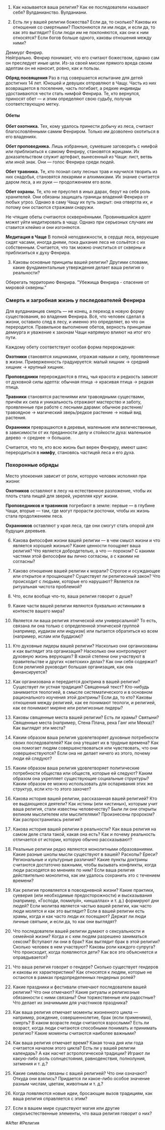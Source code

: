 1. Как называется ваша религия? Как ее последователи называют себя?
Вулданианство. Вулданиани. 

2. Есть ли у вашей религии божества? Если да, то сколько? Каковы их отношения со смертными? Поклоняются ли им люди, и если да, то как это выглядит? Если люди им не поклоняются, как они к ним относятся? Если богов больше одного, каковы отношения между ними?     

Демиург Фенрир.  
Нейтрально. Фенрир понимает, что его считают божеством, однако сам он преследует иные цели. Из-за своей миссии прямого вреда своим адептам он не наносит, ровно, как и пользы.

**Обряд посвящения**
Раз в год совершается испытание для детей достигних 14 лет. Юношей и девушек отправляют в Чащу. Часть из них возвращается в поселение, часть погибает, а редкие индивиды удостаиваются чести стать нимфой Фенрира. Те, кто вернулся, приносят обет — и этим определяют свою судьбу, получая соответствующую метку.

#### Обеты
**Обет охотника.** Тех, кому удалось принести добычу из леса, считают благословлёнными самим Фенриром. Только им дозволено охотиться в его владениях.
   
**Обет проповедника.** Лишь избранные, сумевшие заговорить с нимфой или приблизиться к самому Фенриру, становятся жрицами. Их доказательством служит артефакт, вынесенный из Чащи: лист, ветвь или иной знак. Они — голос Фенрира среди людей.
   
**Обет травника.** Те, кто познал силу лесных трав и научился творить из них снадобья, становятся лекарями и алхимиками. Их знание считается даром леса, а их руки — продолжением его воли.

**Обет охраны.** Те, кто не преуспел в иных дарах, берут на себя роль хранителей. Они обязаны защищать границы владений Фенрира от любых угроз. Однако в саму Чащу их путь закрыт: она отвергла их, и потому они остаются стражами снаружи.

Не чтящие обеты считаются осквернёнными. Провинившийся адепт может уйти медитировать в чащу. Однако при серьезных случаях им ставится клеймо и они изгоняются.

**Медитация в Чаще**
В полной неподвижности, в сердце леса, верующие сидят часами, иногда днями, пока дыхание леса не сольётся с их собственным. Считается, что так можно очиститься от скверны и приблизиться к духу Фенрира.


3. Каковы основные принципы вашей религии? Другими словами, какие фундаментальные утверждения делает ваша религия о реальности? 

Оберегать территорию Фенрира. 
"Убежища Фенрира - спасение от мировой скверны."

### **Смерть и загробная жизнь у последователей Фенрира**

Для вулданианцев смерть — не конец, а переход в новую форму существования, во владения Фенрира. Всё, что человек сделал в жизни, оставило след в лесу, и именно это определяет, во что он переродится. Правильное выполнение обетов, верность принципам демиурга и уважение к законам Чащи напрямую влияют на итог его пути.

Каждому обету соответствует особая форма перерождения:

**Охотники** становятся хищниками, отражая навыки и силу, проявленные в жизни. Приверженность градуируется: малый хищник → средний хищник → крупный хищник.

**Проповедники** перерождаются в птиц, чья красота и редкость зависят от духовной силы адепта: обычная птица → красивая птица → редкая птица.

**Травники** становятся растениями или травоядными существами, причём их сила и уникальность отражают мастерство и заботу, проявленные при работе с лесными дарами: обычное растение/травоядное → магический зверь/редкое растение → новый вид растения.

**Охранники** превращаются в деревья, маленькие или величественные, в зависимости от их преданности делу и стойкости духа: маленькое дерево → среднее → большое.

Считается, что те, кто всю жизнь был верен Фенриру, имеют шанс переродиться в **нимфу**, становясь частицей леса и его духа.

### **Похоронные обряды**

Место упокоения зависит от роли, которую человек исполнял при жизни:

**Охотников** оставляют в лесу на естественное разложение, чтобы их плоть стала пищей для зверей, укрепляя круг жизни.

**Проповедников и травников** погребают в земле: первые — в глубине Чащи, вторые — там, где могут прорасти росточки, чтобы их жизнь стала продолжением леса.

**Охранников** оставляют у края леса, где они смогут стать опорой для будущих деревьев.

6. Какова философия жизни вашей религии — в чем смысл жизни и что является хорошей жизнью? Какие ценности поощряет ваша религия? Что является добродетелью, а что — пороком? С какими частями этой философии вы лично согласны, а с какими не согласны?  


7. Каково отношение вашей религии к морали? Строгое и осуждающее или открытое и прощающее? Существует ли религиозный закон? Что происходит с людьми, которые его нарушают? Является ли ритуальная чистота проблемой?  
      
    
8. Что, если вообще что-то, ваша религия говорит о душе?  
      
    
9. Какие части вашей религии являются буквально истинными в контексте вашего мира?  
      
    
10. Является ли ваша религия этнической или универсальной? То есть, связана ли она только с определенной этнической группой (например, иудаизм или индуизм) или пытается обратиться ко всем (например, ислам или буддизм)?  
      
    
11. Кто духовные лидеры вашей религии? Насколько они организованы и как выглядит эта организация? Насколько они контролируют духовную жизнь верующих? В какой степени они участвуют в правительстве и других «светских» делах? Как они себя содержат? Если религией руководит большая организация, как она финансируется?  
      
    
12. Как организована и передается доктрина в вашей религии? Существует ли устная традиция? Священный текст? Кто-нибудь занимается теологией, в смысле систематического и в основном рационального изучения этой доктрины? Если да, то кто? Каковы отношения между религией, как ее понимают теологи, и религией, как ее понимают миряне или религиозные лидеры?  
      
    
13. Каковы священные места вашей религии? Есть ли храмы? Святыни? Священные места (например, Стена Плача, река Ганг или Мекка)? Как выглядят эти места?  
      
    
14. Каким образом ваша религия удовлетворяет духовные потребности своих последователей? Как она утешает их в трудные времена? Как она помогает людям совершенствоваться или чувствовать, что они совершенствуются? Если она не делает ничего из этого, почему люди ей следуют?  
      
    
15. Каким образом ваша религия удовлетворяет политические потребности общества или обществ, которые ей следуют? Каким образом она укрепляет существующие социальные структуры? Каким образом ее можно использовать для оспаривания этих же структур, если кто-то этого захочет?  
      
    
16. Какова история вашей религии, рассказанная вашей религией? Кто ее выдающиеся деятели? Как истины (или «истины»), которым учит ваша религия, стали известны человечеству? Были ли они открыты великим мыслителем или мыслителями? Произнесены пророком? Как распространилась религия?  
      
    
17. Какова история вашей религии в реальности? Как ваша религия на самом деле стала такой, какая она есть? Как и почему реальность отличается от истории, которую обычно рассказывают?  
      
    
18. Реальные религии редко являются монолитными образованиями. Какие разные школы мысли существуют в вашей? Расколы? Ереси? Региональные и культурные различия? Какие пункты доктрины считаются достаточно важными, чтобы вызывать конфликты, когда люди расходятся во мнениях по ним? Если ваша религия действительно монолитна, как им удалось сохранить это с течением времени?  
      
    
19. Как религия проявляется в повседневной жизни? Какие практики, суеверия (или необходимые предосторожности) и высказывания (например, «Господи, помилуй», «иншаллах» и т. д.) формируют дни людей? Если молитва является частью вашей религии, как часто люди молятся и как это выглядит? Если в вашей религии есть храмы, когда и как часто люди их посещают? Держат ли люди личные святыни, и если да, то как они выглядят?  
      
    
20. Что последователи вашей религии думают о сексуальности и семейной жизни? Когда и с кем людям разрешено заниматься сексом? Вступают ли они в брак? Как выглядит брак в этой религии? Сколько человек в нем участвуют? Каковы роли каждого супруга? Что происходит, когда появляются дети? Как все это объясняется и оправдывается?  
      
    
21. Что ваша религия говорит о гендере? Сколько существует гендеров и каковы их характеристики? Как относятся к людям, которые не остаются в рамках предопределенных гендерных ролей?  
      
    
22. Какие праздники и фестивали отмечают последователи вашей религии? Что они отмечают? Какие ритуалы и религиозные обязанности с ними связаны? Они торжественные или радостные? Что делает их значимыми для участников праздника?  
      
    
23. Как ваша религия отмечает моменты жизненного цикла — например, рождение, совершеннолетие, брак (если применимо), смерть? В каком возрасте люди считаются взрослыми? Есть ли возраст, когда люди считаются способными понимать и принимать религию? Какие моменты считаются наиболее важными?  
      
    
24. Как ваша религия отмечает время? Какая точка дня или года считается началом этого цикла? Есть ли у вашей религии календарь? А как насчет астрологической традиции? Играют ли какую-либо роль солнцестояния, равноденствия, полнолуния, затмения и т. д.?  
      
    
25. Какие символы связаны с вашей религией? Что они означают? Откуда они взялись? Придается ли какое-либо особое значение разным числам, цветам, животным и т. д.?  
      
    
26. Когда появляются новые идеи, бросающие вызов традициям, как ваша религия справляется с этим?  
      
    
27. Если в вашем мире существуют магия или другие сверхъестественные элементы, что ваша религия говорит о них?


#After #Религия
